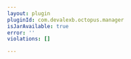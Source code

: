 ```yaml
---
layout: plugin
pluginId: com.devalexb.octopus.manager
isJarAvailable: true
error: ''
violations: []

---
```

